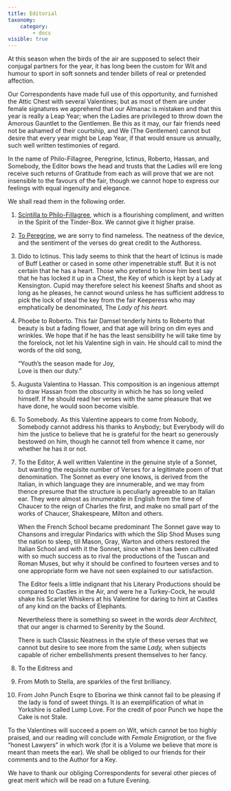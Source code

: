 ```yaml
---
title: Editorial
taxonomy:
    category:
        - docs
visible: true
---
```


At this season when the birds of the air are supposed to select their conjugal partners for the year, it has long been the custom for Wit and humour to sport in soft sonnets and tender billets of real or pretended affection.

Our Correspondents have made full use of this opportunity, and furnished the Attic Chest with several Valentines; but as most of them are under female signatures we apprehend that our Almanac is mistaken and that this year is really a Leap Year; when the Ladies are privileged to throw down the Amorous Gauntlet to the Gentlemen. Be this as it may, our fair friends need not be ashamed of their courtship, and We (The Gentlemen) cannot but desire that every year might be Leap Year, if that would ensure us annually, such well written testimonies of regard.

In the name of Philo-Fillagree, Peregrine, Ictinus, Roberto, Hassan, and Somebody, the Editor bows the head and trusts that the Ladies will ere long receive such returns of Gratitude from each as will prove that we are not insensible to the favours of the fair, though we cannot hope to express our feelings with equal ingenuity and elegance.

We shall read them in the following order.

1. [Scintilla to Philo-Fillagree](scintilla), which is a flourishing compliment, and written in the Spirit of the Tinder-Box. We cannot give it higher praise.

2. [To Peregrine](peregrine), we are sorry to find nameless. The neatness of the device, and the sentiment of the verses do great credit to the Authoress.

3. Dido to Ictinus. This lady seems to think that the heart of Ictinus is made of Buff Leather or cased in some other impenetrable stuff. But it is not certain that he has a heart. Those who pretend to know him best say that he has locked it up in a Chest, the Key of which is kept by a Lady at Kensington. Cupid may therefore select his keenest Shafts and shoot as long as he pleases, he cannot wound unless he has sufficient address to pick the lock of steal the key from the fair Keeperess who may emphatically be denominated, The *Lady of his heart.*

4. Phoebe to Roberto. This fair Damsel tenderly hints to Roberto that beauty is but a fading flower, and that age will bring on dim eyes and wrinkles. We hope that if he has the least sensibility he will take time by the forelock, not let his Valentine sigh in vain. He should call to mind the words of the old song,

    “Youth’s the season made for Joy,  
    Love is then our duty.”

5. Augusta Valentina to Hassan. This composition is an ingenious attempt to draw Hassan from the obscurity in which he has so long veiled himself. If he should read her verses with the same pleasure that we have done, he would soon become visible.

6. To Somebody. As this Valentine appears to come from Nobody, Somebody cannot address his thanks to Anybody; but Everybody will do him the justice to believe that he is grateful for the heart so generously bestowed on him, though he cannot tell from whence it came, nor whether he has it or not.

7. To the Editor, A well written Valentine in the genuine style of a Sonnet, but wanting the requisite number of Verses for a legitimate poem of that denomination. The Sonnet as every one knows, is derived from the Italian, in which language they are innumerable, and we may from thence presume that the structure is peculiarly agreeable to an Italian ear. They were almost as innumerable in English from the time of Chaucer to the reign of Charles the first, and make no small part of the works of Chaucer, Shakespeare, Milton and others.

   When the French School became predominant The Sonnet gave way to Chansons and irregular Pindarics with which the Slip Shod Muses sung the nation to sleep, till Mason, Gray, Warton and others restored the Italian School and with it the Sonnet, since when it has been cultivated with so much success as to rival the productions of the Tuscan and Roman Muses, but why it should be confined to fourteen verses and to one appropriate form we have not seen explained to our satisfaction.

   The Editor feels a little indignant that his Literary Productions should be compared to Castles in the Air, and were he a Turkey-Cock, he would shake his Scarlet Whiskers at his Valentine for daring to hint at Castles of any kind on the backs of Elephants.

   Nevertheless there is something so sweet in the words *dear Architect,* that our anger is charmed to Serenity by the Sound.

   There is such Classic Neatness in the style of these verses that we cannot but desire to see more from the same *Lady,* when subjects capable of richer embellishments present themselves to her fancy.

8. To the Editress and

9. From Moth to Stella, are sparkles of the first brilliancy.

10. From John Punch Esqre to Eborina we think cannot fail to be pleasing if the lady is fond of sweet things. It is an exemplification of what in Yorkshire is called Lump Love. For the credit of poor Punch we hope the Cake is not Stale.

To the Valentines will succeed a poem on Wit, which cannot be too highly praised, and our reading will conclude with *Female Emigration,* or the five “honest Lawyers” in which work (for it is a Volume we believe that more is meant than meets the ear). We shall be obliged to our friends for their comments and to the Author for a Key.

We have to thank our obliging Correspondents for several other pieces of great merit which will be read on a future Evening.